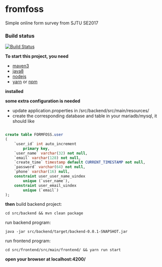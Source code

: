 # fromfoss
Simple online form survey from SJTU SE2017

### Build status
[![Build Status](https://travis-ci.org/YQQS/formfoss.svg?branch=master)](https://travis-ci.org/YQQS/formfoss)

**To start this project, you need**
+ [maven3](https://maven.apache.org)
+ [java8](https://www.java.com)
+ [nodejs](https://nodejs.org)
+ [yarn](https://yarnpkg.com) or [npm](https://www.npmjs.com)

**installed**

**some extra configuration is needed**
+ update application.properties in /src/backend/src/main/resources/
+ create the corresponding database and table in your mariadb/mysql, it should like 

```sql

create table FORMFOSS.user
(
	`user_id` int auto_increment
		primary key,
	`user_name` varchar(32) not null,
	`email` varchar(128) not null,
	`create_time` timestamp default CURRENT_TIMESTAMP not null,
	`password` varchar(64) not null,
	`phone` varchar(16) null,
	constraint user_user_name_uindex
		unique (`user_name`),
	constraint user_email_uindex
		unique (`email`)
);
   ```


**then**
build backend project:

    cd src/backend && mvn clean package

run backend program:

    java -jar src/backend/target/backend-0.0.1-SNAPSHOT.jar

run frontend program: 

    cd src/frontend/src/main/frontend/ && yarn run start 

**open your browser at localhost:4200/**
